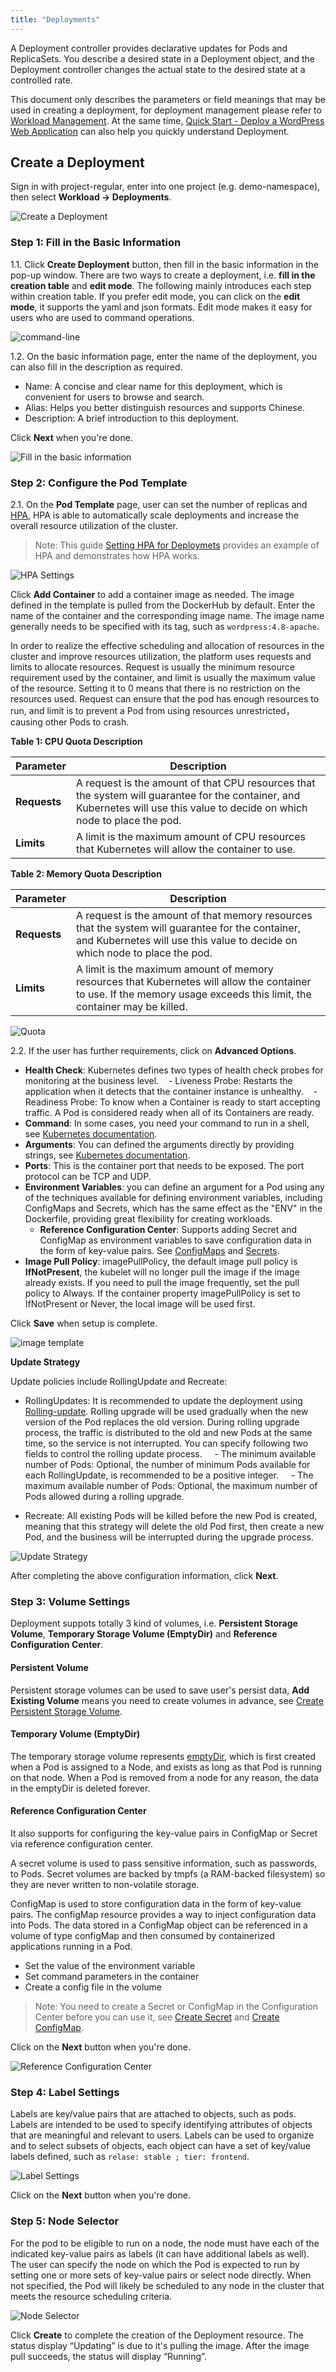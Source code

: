 ```yaml
---
title: "Deployments"
---
```


A Deployment controller provides declarative updates for Pods and ReplicaSets. You describe a desired state in a Deployment object, and the Deployment controller changes the actual state to the desired state at a controlled rate. 

This document only describes the parameters or field meanings that may be used in creating a deployment, for deployment management please refer to [Workload Management](../../workload/workload-management/). At the same time, [Quick Start - Deploy a WordPress Web Application](../../quick-start/wordpress-deployment/) can also help you quickly understand Deployment.

## Create a Deployment

Sign in with project-regular, enter into one project (e.g. demo-namespace), then select **Workload → Deployments**.

![Create a Deployment](https://pek3b.qingstor.com/kubesphere-docs/png/20190312111041.png)

### Step 1: Fill in the Basic Information

1.1. Click **Create Deployment** button, then fill in the basic information in the pop-up window. There are two ways to create a deployment, i.e. **fill in the creation table** and **edit mode**. The following mainly introduces each step within creation table. If you prefer edit mode, you can click on the **edit mode**, it supports the yaml and json formats. Edit mode makes it easy for users who are used to command operations.

![command-line](https://pek3b.qingstor.com/kubesphere-docs/png/20190311153946.png)

1.2. On the basic information page, enter the name of the deployment, you can also fill in the description as required.

- Name: A concise and clear name for this deployment, which is convenient for users to browse and search.
- Alias: Helps you better distinguish resources and supports Chinese.
- Description: A brief introduction to this deployment.

Click **Next** when you're done.

![Fill in the basic information](https://pek3b.qingstor.com/kubesphere-docs/png/20190311154158.png)

### Step 2: Configure the Pod Template

2.1. On the **Pod Template** page, user can set the number of replicas and [HPA](https://kubernetes.io/docs/tasks/run-application/horizontal-pod-autoscale-walkthrough), HPA is able to automatically scale deployments and increase the overall resource utilization of the cluster. 

> Note: This guide [Setting HPA for Deploymets](../../quick-start/hpa) provides an example of HPA and demonstrates how HPA works.

![HPA Settings](https://pek3b.qingstor.com/kubesphere-docs/png/20190311154740.png)

Click **Add Container** to add a container image as needed. The image defined in the template is pulled from the DockerHub by default. Enter the name of the container and the corresponding image name. The image name generally needs to be specified with its tag, such as `wordpress:4.8-apache`.

In order to realize the effective scheduling and allocation of resources in the cluster and improve resources utilization, the platform uses requests and limits to allocate resources. Request is usually the minimum resource requirement used by the container, and limit is usually the maximum value of the resource. Setting it to 0 means that there is no restriction on the resources used. Request can ensure that the pod has enough resources to run, and limit is to prevent a Pod from using resources unrestricted，causing other Pods to crash.

**Table 1: CPU Quota Description**

|Parameter|Description|
|---|---|
|**Requests**|A request is the amount of that CPU resources that the system will guarantee for the container, and Kubernetes will use this value to decide on which node to place the pod.  |
|**Limits**|A limit is the maximum amount of CPU resources that Kubernetes will allow the container to use.  |

**Table 2: Memory Quota Description**

|Parameter|Description|
|---|---|
|**Requests**|A request is the amount of that memory resources that the system will guarantee for the container, and Kubernetes will use this value to decide on which node to place the pod. |
|**Limits**|A limit is the maximum amount of memory resources that Kubernetes will allow the container to use. If the memory usage exceeds this limit, the container may be killed. |

![Quota](https://pek3b.qingstor.com/kubesphere-docs/png/20190312205428.png)

2.2. If the user has further requirements, click on **Advanced Options**.

- **Health Check**: Kubernetes defines two types of health check probes for monitoring at the business level. 
   - Liveness Probe: Restarts the application when it detects that the container instance is unhealthy.
   - Readiness Probe: To know when a Container is ready to start accepting traffic. A Pod is considered ready when all of its Containers are ready. 
- **Command**: In some cases, you need your command to run in a shell, see [Kubernetes documentation](https://kubernetes.io/docs/tasks/inject-data-application/define-command-Argument-container/#run-a-command-in-a-shell).
- **Arguments**: You can defined the arguments directly by providing strings, see [Kubernetes documentation](https://kubernetes.io/docs/tasks/inject-data-application/define-command-argument-container/).
- **Ports**: This is the container port that needs to be exposed. The port protocol can be TCP and UDP.
- **Environment Variables**: you can define an argument for a Pod using any of the techniques available for defining environment variables, including ConfigMaps and Secrets, which has the same effect as the "ENV" in the Dockerfile, providing great flexibility for creating workloads.
    - **Reference Configuration Center**: Supports adding Secret and ConfigMap as environment variables to save configuration data in the form of key-value pairs. See [ConfigMaps](../../configuration/configmaps) and [Secrets](../../configuration/secrets).
- **Image Pull Policy**: imagePullPolicy, the default image pull policy is **IfNotPresent**, the kubelet will no longer pull the image if the image already exists. If you need to pull the image frequently, set the pull policy to Always. If the container property imagePullPolicy is set to IfNotPresent or Never, the local image will be used first.

Click **Save** when setup is complete.

![image template](https://pek3b.qingstor.com/kubesphere-docs/png/20190311214334.png)

**Update Strategy**

Update policies include RollingUpdate and Recreate:

- RollingUpdates: It is recommended to update the deployment using [Rolling-update](https://kubernetes.io/docs/reference/generated/kubectl/kubectl-commands#rolling-update). Rolling upgrade will be used gradually when the new version of the Pod replaces the old version. During rolling upgrade process, the traffic is distributed to the old and new Pods at the same time, so the service is not interrupted. You can specify following two fields to control the rolling update process.
    - The minimum available number of Pods: Optional, the number of minimum Pods available for each RollingUpdate, is recommended to be a positive integer.
    - The maximum available number of Pods: Optional, the maximum number of Pods allowed during a rolling upgrade.

- Recreate: All existing Pods will be killed before the new Pod is created, meaning that this strategy will delete the old Pod first, then create a new Pod, and the business will be interrupted during the upgrade process.

![Update Strategy](https://pek3b.qingstor.com/kubesphere-docs/png/20190311215456.png)

After completing the above configuration information, click **Next**.

### Step 3: Volume Settings

Deployment suppots totally 3 kind of volumes, i.e. **Persistent Storage Volume**, **Temporary Storage Volume (EmptyDir)** and **Reference Configuration Center**.

#### Persistent Volume

Persistent storage volumes can be used to save user's persist data, **Add Existing Volume** means you need to create volumes in advance, see [Create Persistent Storage Volume](../../storage/pvc). 

#### Temporary Volume (EmptyDir)

The temporary storage volume represents [emptyDir](https://kubernetes.cn/docs/concepts/storage/volumes/#emptydir), which is first created when a Pod is assigned to a Node, and exists as long as that Pod is running on that node. When a Pod is removed from a node for any reason, the data in the emptyDir is deleted forever.

#### Reference Configuration Center

It also supports for configuring the key-value pairs ​​in ConfigMap or Secret via reference configuration center.

A secret volume is used to pass sensitive information, such as passwords, to Pods. Secret volumes are backed by tmpfs (a RAM-backed filesystem) so they are never written to non-volatile storage. 

ConfigMap is used to store configuration data in the form of key-value pairs. The configMap resource provides a way to inject configuration data into Pods. The data stored in a ConfigMap object can be referenced in a volume of type configMap and then consumed by containerized applications running in a Pod.

- Set the value of the environment variable
- Set command parameters in the container
- Create a config file in the volume

> Note: You need to create a Secret or ConfigMap in the Configuration Center before you can use it, see [Create Secret](../../configuration/secrets/#Create-secret) and [Create ConfigMap](../../configuration/configmaps).

Click on the **Next** button when you're done.

![Reference Configuration Center](https://pek3b.qingstor.com/kubesphere-docs/png/20190312101454.png)

### Step 4: Label Settings

Labels are key/value pairs that are attached to objects, such as pods. Labels are intended to be used to specify identifying attributes of objects that are meaningful and relevant to users. Labels can be used to organize and to select subsets of objects, each object can have a set of key/value labels defined, such as `relase: stable ; tier: frontend`.

![Label Settings](https://pek3b.qingstor.com/kubesphere-docs/png/20190312102359.png)

Click on the **Next** button when you're done.

### Step 5: Node Selector

For the pod to be eligible to run on a node, the node must have each of the indicated key-value pairs as labels (it can have additional labels as well). The user can specify the node on which the Pod is expected to run by setting one or more sets of key-value pairs or select node directly. When not specified, the Pod will likely be scheduled to any node in the cluster that meets the resource scheduling criteria.

![Node Selector](https://pek3b.qingstor.com/kubesphere-docs/png/20190312102641.png)

Click **Create** to complete the creation of the Deployment resource. The status display “Updating” is due to it's pulling the image. After the image pull succeeds, the status will display “Running”.